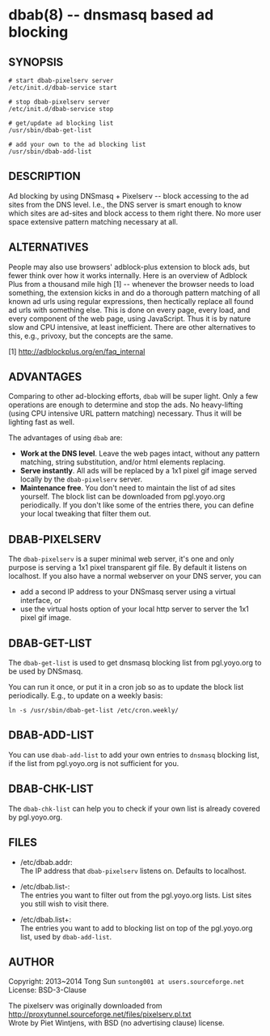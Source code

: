 # dbab(8) -- dnsmasq based ad blocking

## SYNOPSIS

    # start dbab-pixelserv server
	/etc/init.d/dbab-service start

    # stop dbab-pixelserv server
	/etc/init.d/dbab-service stop

    # get/update ad blocking list
	/usr/sbin/dbab-get-list

	# add your own to the ad blocking list
	/usr/sbin/dbab-add-list


## DESCRIPTION

Ad blocking by using DNSmasq + Pixelserv -- block accessing to the ad sites from the DNS level. I.e., the DNS server is smart enough to know which sites are ad-sites and block access to them right there. No more user space extensive pattern matching necessary at all. 


## ALTERNATIVES

People may also use browsers' adblock-plus extension to block ads, but fewer think over how it works internally. Here is an overview of Adblock Plus from a thousand mile high [1] -- whenever the browser needs to load something, the extension kicks in and do a thorough pattern matching of all known ad urls using regular expressions, then hectically replace all found ad urls with something else. This is done on every page, every load, and every component of the web page, using JavaScript. Thus it is by nature slow and CPU intensive, at least inefficient. There are other alternatives to this, e.g., privoxy, but the concepts are the same.

[1] http://adblockplus.org/en/faq_internal

## ADVANTAGES

Comparing to other ad-blocking efforts, `dbab` will be super light. Only a few operations are enough to determine and stop the ads. No heavy-lifting (using CPU intensive URL pattern matching) necessary. Thus it will be lighting fast as well. 

The advantages of using `dbab` are:

- **Work at the DNS level**. Leave the web pages intact, without any pattern matching, string substitution, and/or html elements replacing.
- **Serve instantly**. All ads will be replaced by a 1x1 pixel gif image served locally by the `dbab-pixelserv` server.
- **Maintenance free**. You don't need to maintain the list of ad sites yourself. The block list can be downloaded from pgl.yoyo.org periodically. If you don't like some of the entries there, you can define your local tweaking that filter them out.

## DBAB-PIXELSERV

The `dbab-pixelserv` is a super minimal web server, it's one and only purpose is serving a 1x1 pixel transparent gif file. By default it listens on localhost. If you also have a normal webserver on your DNS server, you can

- add a second IP address to your DNSmasq server using a virtual interface, or
- use the virtual hosts option of your local http server to server the 1x1 pixel gif image.

## DBAB-GET-LIST

The `dbab-get-list` is used to get dnsmasq blocking list from pgl.yoyo.org to be used by DNSmasq.

You can run it once, or put it in a cron job so as to update the block list periodically. E.g., to update on a weekly basis:

    ln -s /usr/sbin/dbab-get-list /etc/cron.weekly/

## DBAB-ADD-LIST

You can use `dbab-add-list` to add your own entries to `dnsmasq` blocking list, if the list from pgl.yoyo.org is not sufficient for you. 

## DBAB-CHK-LIST

The `dbab-chk-list` can help you to check if your own list is already covered by pgl.yoyo.org.

## FILES 

* /etc/dbab.addr:  
  The IP address that `dbab-pixelserv` listens on. Defaults to localhost.
  
* /etc/dbab.list-:  
  The entries you want to filter out from the pgl.yoyo.org lists. List sites you still wish to visit there. 

* /etc/dbab.list+:  
  The entries you want to add to blocking list on top of the pgl.yoyo.org list, used by `dbab-add-list`. 


## AUTHOR

Copyright: 2013~2014 Tong Sun `suntong001 at users.sourceforge.net`  
License: BSD-3-Clause

The pixelserv was originally downloaded from  
 http://proxytunnel.sourceforge.net/files/pixelserv.pl.txt  
Wrote by Piet Wintjens, with BSD (no advertising clause) license.
